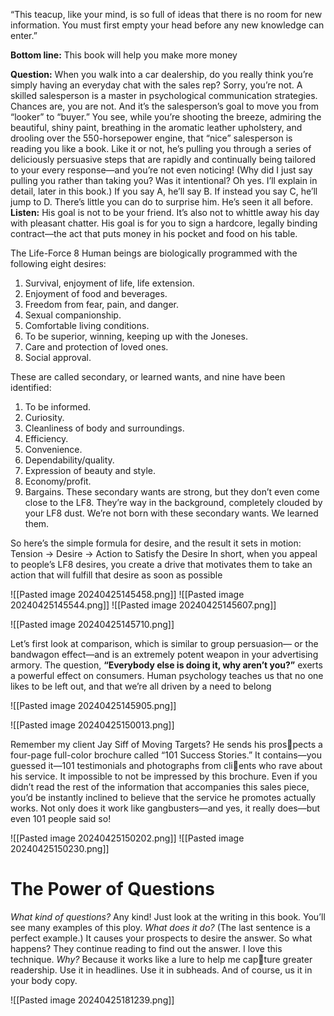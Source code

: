 
“This teacup, like your mind, is so full of ideas that there is no room for new information. You must first empty your head before any new knowledge can enter.”

**Bottom line:** This book will help you make more money

**Question:** When you walk into a car dealership, do you really think
you’re simply having an everyday chat with the sales rep? Sorry, you’re
not. A skilled salesperson is a master in psychological communication
strategies. Chances are, you are not. And it’s the salesperson’s goal to
move you from “looker” to “buyer.”
You see, while you’re shooting the breeze, admiring the beautiful,
shiny paint, breathing in the aromatic leather upholstery, and drooling
over the 550-horsepower engine, that “nice” salesperson is reading you
like a book.
Like it or not, he’s pulling you through a series of deliciously persuasive steps that are rapidly and continually being tailored to your
every response—and you’re not even noticing! (Why did I just say pulling
you rather than taking you? Was it intentional? Oh yes. I’ll explain in
detail, later in this book.) If you say A, he’ll say B. If instead you say C,
he’ll jump to D. There’s little you can do to surprise him. He’s seen it
all before.
**Listen:** His goal is not to be your friend. It’s also not to whittle away
his day with pleasant chatter. His goal is for you to sign a hardcore,
legally binding contract—the act that puts money in his pocket and
food on his table.

The Life-Force 8
Human beings are biologically programmed with the following eight
desires:
1. Survival, enjoyment of life, life extension.
2. Enjoyment of food and beverages.
3. Freedom from fear, pain, and danger.
4. Sexual companionship.
5. Comfortable living conditions.
6. To be superior, winning, keeping up with the Joneses.
7. Care and protection of loved ones.
8. Social approval.

These are called secondary, or learned
wants, and nine have been identified:
1. To be informed.
2. Curiosity.
3. Cleanliness of body and surroundings.
4. Efficiency.
5. Convenience.
6. Dependability/quality.
7. Expression of beauty and style.
8. Economy/profit.
9. Bargains.
These secondary wants are strong, but they don’t even come close
to the LF8. They’re way in the background, completely clouded by your
LF8 dust. We’re not born with these secondary wants. We learned them.

So here’s the simple formula for desire, and the result it sets in motion:
Tension → Desire → Action to Satisfy the Desire
In short, when you appeal to people’s LF8 desires, you create a
drive that motivates them to take an action that will fulfill that desire as
soon as possible

![[Pasted image 20240425145458.png]]
![[Pasted image 20240425145544.png]]
![[Pasted image 20240425145607.png]]


![[Pasted image 20240425145710.png]]

Let’s first look at comparison, which is similar to group persuasion— or the bandwagon effect—and is an extremely potent weapon in your advertising armory. The question, **“Everybody else is doing it, why aren’t you?”** exerts a powerful effect on consumers. Human psychology teaches us that no one likes to be left out, and that we’re all driven by a need to belong

![[Pasted image 20240425145905.png]]


![[Pasted image 20240425150013.png]]

Remember my client Jay Siff of Moving Targets? He sends his prospects a four-page full-color brochure called “101 Success Stories.” It contains—you guessed it—101 testimonials and photographs from clients who rave about his service. It impossible to not be impressed by this brochure. Even if you didn’t read the rest of the information that accompanies this sales piece, you’d be instantly inclined to believe that the service he promotes actually works. Not only does it work like gangbusters—and yes, it really does—but even 101 people said so!

![[Pasted image 20240425150202.png]]
![[Pasted image 20240425150230.png]]


# The Power of Questions

*What kind of questions?* Any kind! Just look at the writing in this book. You’ll see many examples of this ploy. *What does it do?* (The last sentence is a perfect example.) It causes your prospects to desire the answer. So what happens? They continue reading to find out the answer. I love this technique. *Why?* Because it works like a lure to help me capture greater readership. Use it in headlines. Use it in subheads. And of course, us it in your body copy.


![[Pasted image 20240425181239.png]]

